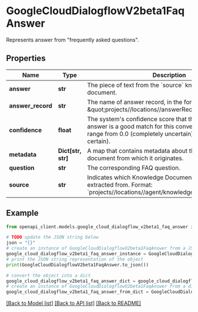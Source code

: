 # GoogleCloudDialogflowV2beta1FaqAnswer

Represents answer from \"frequently asked questions\".

## Properties

Name | Type | Description | Notes
------------ | ------------- | ------------- | -------------
**answer** | **str** | The piece of text from the &#x60;source&#x60; knowledge base document. | [optional] 
**answer_record** | **str** | The name of answer record, in the format of \&quot;projects//locations//answerRecords/\&quot; | [optional] 
**confidence** | **float** | The system&#39;s confidence score that this Knowledge answer is a good match for this conversational query, range from 0.0 (completely uncertain) to 1.0 (completely certain). | [optional] 
**metadata** | **Dict[str, str]** | A map that contains metadata about the answer and the document from which it originates. | [optional] 
**question** | **str** | The corresponding FAQ question. | [optional] 
**source** | **str** | Indicates which Knowledge Document this answer was extracted from. Format: &#x60;projects//locations//agent/knowledgeBases//documents/&#x60;. | [optional] 

## Example

```python
from openapi_client.models.google_cloud_dialogflow_v2beta1_faq_answer import GoogleCloudDialogflowV2beta1FaqAnswer

# TODO update the JSON string below
json = "{}"
# create an instance of GoogleCloudDialogflowV2beta1FaqAnswer from a JSON string
google_cloud_dialogflow_v2beta1_faq_answer_instance = GoogleCloudDialogflowV2beta1FaqAnswer.from_json(json)
# print the JSON string representation of the object
print(GoogleCloudDialogflowV2beta1FaqAnswer.to_json())

# convert the object into a dict
google_cloud_dialogflow_v2beta1_faq_answer_dict = google_cloud_dialogflow_v2beta1_faq_answer_instance.to_dict()
# create an instance of GoogleCloudDialogflowV2beta1FaqAnswer from a dict
google_cloud_dialogflow_v2beta1_faq_answer_from_dict = GoogleCloudDialogflowV2beta1FaqAnswer.from_dict(google_cloud_dialogflow_v2beta1_faq_answer_dict)
```
[[Back to Model list]](../README.md#documentation-for-models) [[Back to API list]](../README.md#documentation-for-api-endpoints) [[Back to README]](../README.md)


